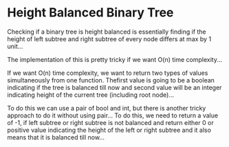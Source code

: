 # Height Balanced Binary Tree
Checking if a binary tree is height balanced is essentially finding if the height of left subtree and right subtree of every node differs at max by 1 unit...

The implementation of this is pretty tricky if we want O(n) time complexity...

If we want O(n) time complexity, we want to return two types of values simultaneously from one function. Thefirst value is going to be a boolean indicating if the tree is balanced till now
and second value will be an integer indicating height of the current tree (including root node)...

To do this we can use a pair of bool and int, but there is another tricky approach to do it without using pair...
To do this, we need to return a value of -1, if left subtree or right subtree is not balanced and return either 0 or positive value indicating the height of the left or right subtree and it also  means that it is balanced till now...
